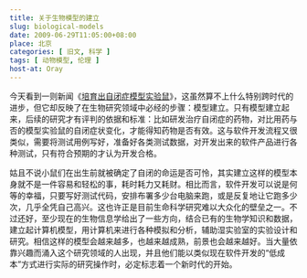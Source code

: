 ```yaml
---
title: 关于生物模型的建立
slug: biological-models
date: 2009-06-29T11:05:00+08:00
place: 北京
categories: [ 旧文, 科学 ]
tags: [ 动物模型, 伦理 ]
host-at: Oray
---
```

今天看到一则新闻《[培育出自闭症模型实验鼠](http://www.bioon.com/biology/bioenginering/398511.shtml)》，这虽然算不上什么特别跨时代的进步，但它却反映了在生物研究领域中必经的步骤：模型建立。只有模型建立起来，后续的研究才有评判的依据和标准：比如研发治疗自闭症的药物，对比用药与否的模型实验鼠的自闭症状变化，才能得知药物是否有效。这与软件开发流程又很类似，需要将测试用例写好，准备好各类测试数据，对开发出来的软件产品进行各种测试，只有符合预期的才认为开发合格。

姑且不说小鼠们在出生前就被确定了自闭的命运是否可怜，其实建立这样的模型本身就不是一件容易和轻松的事，耗时耗力又耗财。相比而言，软件开发可以说是何等的幸福，只要写好测试代码，安排布署多少台电脑来跑，或是反复地让它跑多少次，几乎全凭自己高兴。这也许正是目前生命科学研究难以大众化的壁垒之一。不过还好，至少现在的生物信息学给出了一些方向，结合已有的生物学知识和数据，建立起计算机模型，用计算机来进行各种模拟和分析，辅助湿实验室的实验设计和研究。相信这样的模型会越来越多，也越来越成熟，前景也会越来越好。当大量依靠兴趣而涌入这个研究领域的人出现，并且他们能以类似现在软件开发的“低成本”方式进行实际的研究操作时，必定标志着一个新时代的开始。
